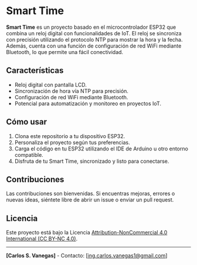 # Smart Time
**Smart Time** es un proyecto basado en el microcontrolador ESP32 que combina un reloj digital con funcionalidades de IoT. El reloj se sincroniza con precisión utilizando el protocolo NTP para mostrar la hora y la fecha. Además, cuenta con una función de configuración de red WiFi mediante Bluetooth, lo que permite una fácil conectividad.

## Características

- Reloj digital con pantalla LCD.
- Sincronización de hora vía NTP para precisión.
- Configuración de red WiFi mediante Bluetooth.
- Potencial para automatización y monitoreo en proyectos IoT.

## Cómo usar

1. Clona este repositorio a tu dispositivo ESP32.
2. Personaliza el proyecto según tus preferencias.
3. Carga el código en tu ESP32 utilizando el IDE de Arduino u otro entorno compatible.
4. Disfruta de tu Smart Time, sincronizado y listo para conectarse.

## Contribuciones

Las contribuciones son bienvenidas. Si encuentras mejoras, errores o nuevas ideas, siéntete libre de abrir un issue o enviar un pull request.

## Licencia

Este proyecto está bajo la Licencia [Attribution-NonCommercial 4.0 International (CC BY-NC 4.0)](https://creativecommons.org/licenses/by-nc/4.0/deed.es).

---

**[Carlos S. Vanegas]** - Contacto: [ing.carlos.vanegas1@gmail.com]

